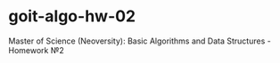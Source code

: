 # goit-algo-hw-02
Master of Science (Neoversity): Basic Algorithms and Data Structures - Homework №2
